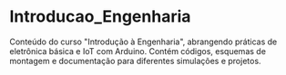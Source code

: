 # Introducao_Engenharia
Conteúdo do curso "Introdução à Engenharia", abrangendo práticas de eletrônica básica e IoT com Arduino. Contém códigos, esquemas de montagem e documentação para diferentes simulações e projetos.
